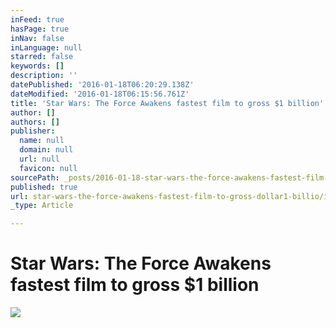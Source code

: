 ```yaml
---
inFeed: true
hasPage: true
inNav: false
inLanguage: null
starred: false
keywords: []
description: ''
datePublished: '2016-01-18T06:20:29.138Z'
dateModified: '2016-01-18T06:15:56.761Z'
title: 'Star Wars: The Force Awakens fastest film to gross $1 billion'
author: []
authors: []
publisher:
  name: null
  domain: null
  url: null
  favicon: null
sourcePath: _posts/2016-01-18-star-wars-the-force-awakens-fastest-film-to-gross-dollar1-billio.md
published: true
url: star-wars-the-force-awakens-fastest-film-to-gross-dollar1-billio/index.html
_type: Article

---
```

# Star Wars: The Force Awakens fastest film to gross $1 billion
![](https://the-grid-user-content.s3-us-west-2.amazonaws.com/35e92ef7-b894-4ce0-8c4d-b59679bb5b2f.jpg)